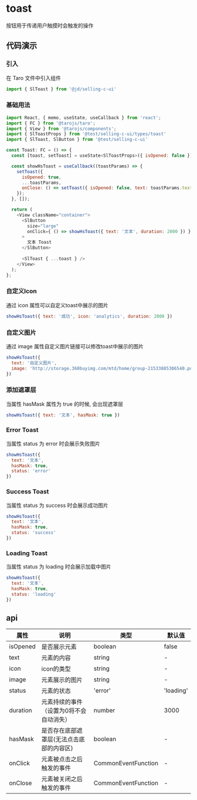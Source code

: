 # toast
按钮用于传递用户触摸时会触发的操作

## 代码演示
### 引入
在 Taro 文件中引入组件
```js
import { SlToast } from '@jd/selling-c-ui'
```
### 基础用法
```js
import React, { memo, useState, useCallback } from 'react';
import { FC } from '@tarojs/taro';
import { View } from '@tarojs/components';
import { SlToastProps } from '@test/selling-c-ui/types/toast'
import { SlToast, SlButton } from '@test/selling-c-ui'

const Toast: FC = () => {
  const [toast, setToast] = useState<SlToastProps>({ isOpened: false });

  const showHsToast = useCallback((toastParams) => {
    setToast({
      isOpened: true,
      ...toastParams,
      onClose: () => setToast({ isOpened: false, text: toastParams.text, status: toastParams.status })
    });
  }, []);

  return (
    <View className="container">
      <SlButton 
        size="large"
        onClick={ () => showHsToast({ text: '文本', duration: 2000 }) }
      >
        文本 Toast
      </SlButton>
          
      <SlToast { ...toast } />
    </View>
  );
};
```

### 自定义Icon
通过 icon 属性可以自定义toast中展示的图片
```js
showHsToast({ text: '成功', icon: 'analytics', duration: 2000 })
```

### 自定义图片
通过 image 属性自定义图片链接可以修改toast中展示的图片
```js
showHsToast({ 
  text: '自定义图片', 
  image: 'http://storage.360buyimg.com/mtd/home/group-21533885306540.png' 
})
```

### 添加遮罩层
当属性 hasMask 属性为 true 的时候, 会出现遮罩层
```js
showHsToast({ text: '文本', hasMask: true })
```

### Error Toast
当属性 status 为 error 时会展示失败图片
```js
showHsToast({ 
  text: '文本', 
  hasMask: true,
  status: 'error' 
})
```

### Success Toast
当属性 status 为 success 时会展示成功图片
```js
showHsToast({ 
  text: '文本', 
  hasMask: true,
  status: 'success' 
})
```
### Loading Toast
当属性 status 为 loading 时会展示加载中图片
```js
showHsToast({ 
  text: '文本', 
  hasMask: true,
  status: 'loading' 
})
```


## api
| 属性     | 说明                                     | 类型                | 默认值    |
| -------- | ---------------------------------------- | ------------------- | --------- |
| isOpened | 是否展示元素                             | boolean             | false     |
| text     | 元素的内容                               | string              | -         |
| icon     | icon的类型                               | string              | -         |
| image    | 元素展示的图片                           | string              | -         |
| status   | 元素的状态                               | 'error'             | 'loading' | 'success' | - |
| duration | 元素持续的事件（设置为0将不会自动消失）  | number              | 3000      |
| hasMask  | 是否存在底部遮罩层(无法点击底部的内容区) | boolean             | -         |
| onClick  | 元素被点击之后触发的事件                 | CommonEventFunction | -         |
| onClose  | 元素被关闭之后触发的事件                 | CommonEventFunction | -         |
